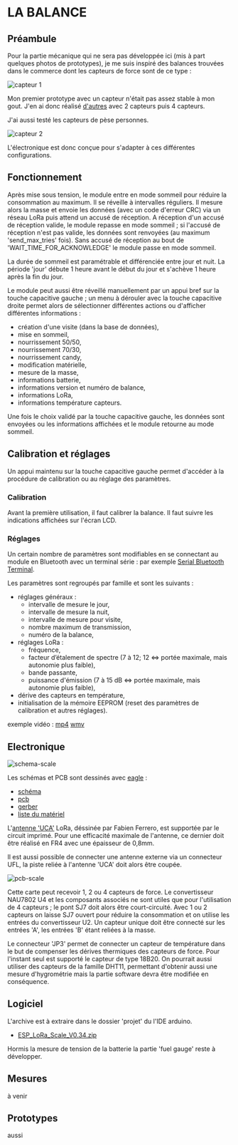 # LA BALANCE

## Préambule

Pour la partie mécanique qui ne sera pas développée ici (mis à part quelques photos de prototypes), je me suis inspiré des balances trouvées dans le commerce dont les capteurs de force sont de ce type :

![capteur 1](/Balance/Images/load_beam.png)

Mon premier prototype avec un capteur n'était pas assez stable à mon gout. J'en ai donc réalisé 
[d'autres](/Balance/Images/proto_meca.png) avec 2 capteurs puis 4 capteurs. 

J'ai aussi testé les capteurs de pèse personnes.

![capteur 2](/Balance/Images/pese_personne.png)

L'électronique est donc conçue pour s'adapter à ces différentes configurations. 

## Fonctionnement

Après mise sous tension, le module entre en mode sommeil pour réduire la consommation au maximum.
Il se réveille à intervalles réguliers. Il mesure alors la masse et envoie les données (avec un code d'erreur CRC) via un réseau LoRa puis attend un accusé de réception. A réception d'un accusé de réception valide, le module repasse en mode sommeil ; si l'accusé de réception n'est pas valide, les données sont renvoyées (au maximum 'send_max_tries' fois). Sans accusé de réception au bout de 'WAIT_TIME_FOR_ACKNOWLEDGE' le module passe en mode sommeil.

La durée de sommeil est paramétrable et différenciée entre jour et nuit. La période 'jour' débute 1 heure avant le début du jour et s'achève 1 heure après la fin du jour.


Le module peut aussi être réveillé manuellement par un appui bref sur la touche capacitive gauche ; un menu à dérouler avec la touche capacitive droite permet alors de sélectionner différentes actions ou d'afficher différentes informations :

* création d'une visite (dans la base de données),
* mise en sommeil,
* nourrissement 50/50,
* nourrissement 70/30,
* nourrissement candy,
* modification matérielle,
* mesure de la masse,
* informations batterie,
* informations version et numéro de balance,
* informations LoRa,
* informations température capteurs.

Une fois le choix validé par la touche capacitive gauche, les données sont envoyées ou les informations affichées et le module retourne au mode sommeil.

## Calibration et réglages

Un appui maintenu sur la touche capacitive gauche permet d'accéder à la procédure de calibration ou au réglage des paramètres.

### Calibration

Avant la première utilisation, il faut calibrer la balance. Il faut suivre les indications affichées sur l'écran LCD.

### Réglages

Un certain nombre de paramètres sont modifiables en se connectant au module en Bluetooth avec un terminal série : par exemple 
[Serial Bluetooth Terminal](https://play.google.com/store/apps/details?id=de.kai_morich.serial_bluetooth_terminal&hl=fr&gl=US).

Les paramètres sont regroupés par famille et sont les suivants :

* réglages généraux :
    - intervalle de mesure le jour,
    - intervalle de mesure la nuit,
    - intervalle de mesure pour visite,
    - nombre maximum de transmission,
    - numéro de la balance,
* réglages LoRa :
    - fréquence, 
    - facteur d’étalement de spectre (7 à 12; 12 <=> portée maximale, mais autonomie plus faible),
    - bande passante,
    - puissance d'émission (7 à 15 dB <=> portée maximale, mais autonomie plus faible),
* dérive des capteurs en température,
* initialisation de la mémoire EEPROM (reset des paramètres de calibration et autres réglages).

exemple vidéo : [mp4](http://rucher.polytech.unice.fr/ruche-connecte/videos/reglages.mp4) 
[wmv](http://rucher.polytech.unice.fr/ruche-connecte/videos/reglages.wmv)
<!-- 
ffmpeg -i /tmp/reglages.mp4 -vf scale=960:-1  -an output2.mp4
https://www.linuxtricks.fr/wiki/ffmpeg-la-boite-a-outils-multimedia
https://tuxicoman.jesuislibre.net/2017/01/changer-la-resolution-dune-video-avec-ffmpeg-sous-linux.html
-->

## Electronique

![schema-scale](/Balance/ESP_LoRa_Scale_V1.60.png)

Les schémas et PCB sont dessinés avec [eagle](https://www.autodesk.com/products/eagle/overview?plc=F360&term=1-YEAR&support=ADVANCED&quantity=1) :

* [schéma](/Balance/ESP_LoRa_Scale_V1.60.sch)
* [pcb](/Balance/ESP_LoRa_Scale_V1.60.brd)
* [gerber](/Balance/gerber/ESP_LoRa_Scale_V1.60.zip)
* [liste du matériel](/Balance/ESP_LoRa_Scale_V1.60.csv)

L'[antenne 'UCA'](http://users.polytech.unice.fr/~ferrero/recherche_UCAboards.html) 
LoRa, déssinée par Fabien Ferrero, est supportée par le circuit imprimé. 
Pour une efficacité maximale de l'antenne, ce dernier doit être réalisé en FR4 avec une épaisseur de 0,8mm.

Il est aussi possible de connecter une antenne externe via un connecteur UFL, la piste reliée à l'antenne 'UCA'
doit alors être coupée.  

![pcb-scale](/Balance/Images/pcb-scale.png)

Cette carte peut recevoir 1, 2 ou 4 capteurs de force. Le convertisseur NAU7802 U4 et les composants associés
ne sont utiles que pour l'utilisation de 4 capteurs ; le pont SJ7 doit alors être court-circuité.
Avec 1 ou 2 capteurs on laisse SJ7 ouvert pour réduire la consommation et on utilise les entrées du convertisseur U2.
Un capteur unique doit être connecté sur les entrées 'A', les entrées 'B' étant reliées à la masse.

Le connecteur 'JP3' permet de connecter un capteur de température dans le but de compenser les dérives thermiques des capteurs de force. Pour l'instant seul est supporté le capteur de type 18B20. On pourrait aussi utiliser des capteurs de la famille DHT11,
permettant d'obtenir aussi une mesure d'hygrométrie mais la partie software devra être modifiée en conséquence.

## Logiciel

L'archive est à extraire dans le dossier 'projet' du l'IDE arduino.

* [ESP_LoRa_Scale_V0.34.zip](/Balance/ESP_LoRa_ScaleV0.34.zip)

Hormis la mesure de tension de la batterie la partie 'fuel gauge' reste à développer.

## Mesures

à venir

## Prototypes

aussi


